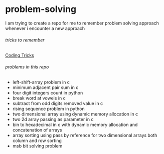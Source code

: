 # problem-solving
I am trying to create a repo for me to remember problem solving approach whenever i encounter a new approach

###### tricks to remember


[Coding Tricks](https://github.com/sakthivelan21/problem-solving/blob/main/coding-tricks.md)

###### problems in this repo

+ left-shift-array problem in c
+ minimum adjacent pair sum in c
+ four digit integers count in python
+ break word at vowels in c
+ subtract from odd digits removed value in c
+ rising sequence problem in python
+ two dimensional array using dynamic memory allocation in c
+ two 2d array passing as parameter in c
+ bin to hexadecimal in c with dynamic memory allocation and concatenation of arrays
+ array sorting using pass by reference for two dimensional arrays both column and row sorting
+ msb bit solving problem
